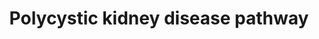 ---
annotations:
- id: PW:0000003
  parent: signaling pathway
  type: Pathway Ontology
  value: signaling pathway
- id: PW:0000300
  parent: disease pathway
  type: Pathway Ontology
  value: kidney disease pathway
- id: DOID:0080322
  type: Disease Ontology
  value: polycystic kidney disease
- id: CL:1000497
  parent: animal cell
  type: Cell Type Ontology
  value: kidney cell
authors:
- Egonw
- Mkutmon
- MaintBot
- Khanspers
- Fehrhart
- AgustinGV
- Eweitz
citedin: ''
communities:
- Diseases
- Renal_Genomics
- ontox
description: A putative PKD pathway proposed in [https://europepmc.org/article/MED/19455193
  Torres 2009 (Figure 2)], showing up or down regulated genes.   V2R antagonists from
  [https://en.wikipedia.org/wiki/Vasopressin_receptor_antagonist#Vaptans Wikipedia].
last-edited: 2024-06-08
ndex: null
organisms:
- Homo sapiens
redirect_from:
- /index.php/Pathway:WP2571
- /instance/WP2571
- /instance/WP2571_r132624
revision: r132624
schema-jsonld:
- '@context': https://schema.org/
  '@id': https://wikipathways.github.io/pathways/WP2571.html
  '@type': Dataset
  creator:
    '@type': Organization
    name: WikiPathways
  description: A putative PKD pathway proposed in [https://europepmc.org/article/MED/19455193
    Torres 2009 (Figure 2)], showing up or down regulated genes.   V2R antagonists
    from [https://en.wikipedia.org/wiki/Vasopressin_receptor_antagonist#Vaptans Wikipedia].
  keywords:
  - ADCY6
  - ADP
  - AMP
  - 'AMP '
  - ATP
  - BRAF
  - CCND1
  - CFTR
  - CTNNB1
  - Ca2+
  - Cl-
  - DVL1
  - DVL2
  - DVL3
  - EGF
  - ERBB2
  - ERK1
  - FLT1
  - FOS
  - FZD1
  - FZD10
  - FZD2
  - FZD3
  - FZD4
  - FZD5
  - FZD6
  - FZD7
  - FZD8
  - FZD9
  - GNA11
  - GNAI1
  - GNAI2
  - GNAI3
  - GNAQ
  - GNAS
  - GSK3B
  - HRAS
  - IGF1
  - IGF1R
  - IKBKB
  - IP3
  - JUN
  - K+
  - KCNN4
  - KDR
  - KRAS
  - LKB1
  - MAP2K2
  - MTOR
  - MYC
  - Metformin
  - Mozavaptan
  - NKCC1
  - NRAS
  - Na+
  - PDE1A
  - PKA
  - PKD1
  - PKD2
  - PLCG2
  - PRKAA1
  - PRKAA2
  - PRKAB1
  - PRKAB2
  - PRKAG1
  - PRKAG2
  - PRKAG3
  - RHEB
  - RSK
  - SRC
  - SSTR2
  - Satavaptan
  - Somatostatin
  - TNF
  - TSC1
  - TSC2
  - Tolvaptan
  - Triptolide
  - VEGFB
  - Vasopressin
  - WNT1
  - WNT10A
  - WNT10B
  - WNT11
  - WNT16
  - WNT2
  - WNT2B
  - WNT3
  - WNT3A
  - WNT4
  - WNT5A
  - WNT5B
  - WNT6
  - WNT7A
  - WNT7B
  - WNT8A
  - WNT8B
  - WNT9A
  - WNT9B
  - cAMP
  - lixivaptan
  - sFRP4
  license: CC0
  name: Polycystic kidney disease pathway
seo: CreativeWork
title: Polycystic kidney disease pathway
wpid: WP2571
---